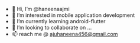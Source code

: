 - 👋 Hi, I’m @haneenaajmi
- 👀 I’m interested in mobile application development
- 🌱 I’m currently learning android-flutter
- 💞️ I’m looking to collaborate on ...
- 📫 reach me @ ajuhaneena456@gmail.com

<!---
haneenaajmi/haneenaajmi is a ✨ special ✨ repository because its `README.md` (this file) appears on your GitHub profile.
You can click the Preview link to take a look at your changes.
--->
